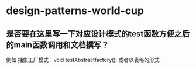 # design-patterns-world-cup
## 是否要在这里写一下对应设计模式的test函数方便之后的main函数调用和文档撰写？
例如 抽象工厂模式：void testAbstractfactory();
或者以表格的形式
